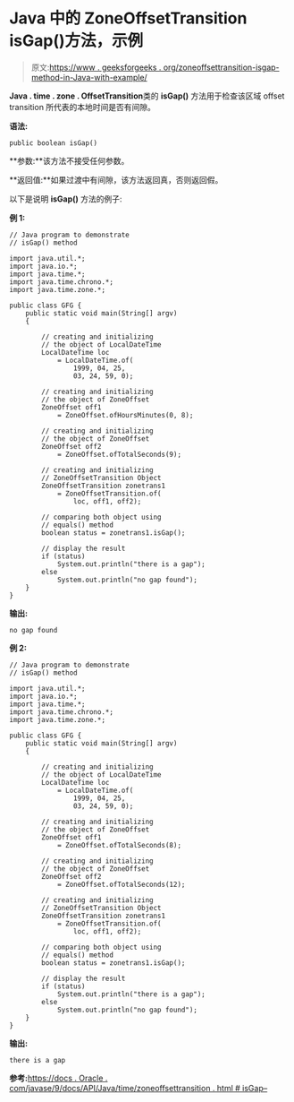 # Java 中的 ZoneOffsetTransition isGap()方法，示例

> 原文:[https://www . geeksforgeeks . org/zoneoffsettransition-isgap-method-in-Java-with-example/](https://www.geeksforgeeks.org/zoneoffsettransition-isgap-method-in-java-with-example/)

**Java . time . zone . OffsetTransition**类的 **isGap()** 方法用于检查该区域 offset transition 所代表的本地时间是否有间隙。

**语法:**

```
public boolean isGap()
```

**参数:**该方法不接受任何参数。

**返回值:**如果过渡中有间隙，该方法返回真，否则返回假。

以下是说明 **isGap()** 方法的例子:

**例 1:**

```
// Java program to demonstrate
// isGap() method

import java.util.*;
import java.io.*;
import java.time.*;
import java.time.chrono.*;
import java.time.zone.*;

public class GFG {
    public static void main(String[] argv)
    {

        // creating and initializing
        // the object of LocalDateTime
        LocalDateTime loc
            = LocalDateTime.of(
                1999, 04, 25,
                03, 24, 59, 0);

        // creating and initializing
        // the object of ZoneOffset
        ZoneOffset off1
            = ZoneOffset.ofHoursMinutes(0, 8);

        // creating and initializing
        // the object of ZoneOffset
        ZoneOffset off2
            = ZoneOffset.ofTotalSeconds(9);

        // creating and initializing
        // ZoneOffsetTransition Object
        ZoneOffsetTransition zonetrans1
            = ZoneOffsetTransition.of(
                loc, off1, off2);

        // comparing both object using
        // equals() method
        boolean status = zonetrans1.isGap();

        // display the result
        if (status)
            System.out.println("there is a gap");
        else
            System.out.println("no gap found");
    }
}
```

**输出:**

```
no gap found

```

**例 2:**

```
// Java program to demonstrate
// isGap() method

import java.util.*;
import java.io.*;
import java.time.*;
import java.time.chrono.*;
import java.time.zone.*;

public class GFG {
    public static void main(String[] argv)
    {

        // creating and initializing
        // the object of LocalDateTime
        LocalDateTime loc
            = LocalDateTime.of(
                1999, 04, 25,
                03, 24, 59, 0);

        // creating and initializing
        // the object of ZoneOffset
        ZoneOffset off1
            = ZoneOffset.ofTotalSeconds(8);

        // creating and initializing
        // the object of ZoneOffset
        ZoneOffset off2
            = ZoneOffset.ofTotalSeconds(12);

        // creating and initializing
        // ZoneOffsetTransition Object
        ZoneOffsetTransition zonetrans1
            = ZoneOffsetTransition.of(
                loc, off1, off2);

        // comparing both object using
        // equals() method
        boolean status = zonetrans1.isGap();

        // display the result
        if (status)
            System.out.println("there is a gap");
        else
            System.out.println("no gap found");
    }
}
```

**输出:**

```
there is a gap

```

**参考:**[https://docs . Oracle . com/javase/9/docs/API/Java/time/zoneoffsettransition . html # isGap–](https://docs.oracle.com/javase/9/docs/api/java/time/zone/ZoneOffsetTransition.html#isGap--)